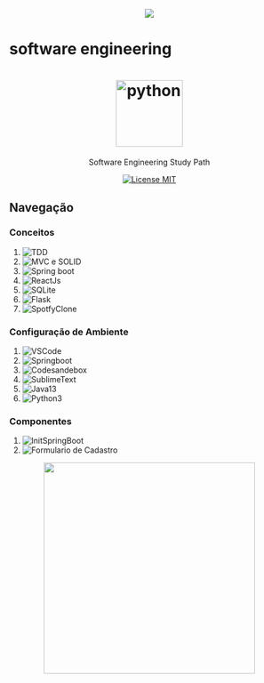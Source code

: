 <p align="center">
  <a href="https://github.com/spacexjedi/software_eng101" target="_blank">
    <img src="./img/meugif.gif">
  </a>
</p>

# software engineering

<h1 align="center"><img src="./img/logo.png" alt="python" width="120"></h1>

<p align="center">Software Engineering Study Path </p>

<p align="center">
  <a href="https://opensource.org/licenses/MIT">
    <img src="https://img.shields.io/badge/License-MIT-blue.svg" alt="License MIT">
  </a>
</p>

## Navegação

### Conceitos

1. ![TDD](https://www.coursera.org/learn/tdd-desenvolvimento-de-software-guiado-por-testes/home/welcome)  
2. ![MVC e SOLID](https://www.twitch.tv/danielhe4rt)  
3. ![Spring boot](https://www.youtube.com/channel/FreeCodeCamp)  
4. ![ReactJs](https://www.youtube.com/channel/Rocketseat)  
5. ![SQLite](https://www.twitch.tv/LiveDePython)  
6. ![Flask](https://www.twitch.tv/CodeShow)  
7. ![SpotfyClone](https://github.com/spacexjedi/Spockfy)  

### Configuração de Ambiente  

1. ![VSCode](https://code.visualstudio.com)   
2. ![Springboot]()  
3. ![Codesandebox](https://codesandbox.io/dashboard)  
4. ![SublimeText]()   
5. ![Java13]()   
6. ![Python3]()   


### Componentes

1. ![InitSpringBoot](https://github.com/spacexjedi/Spockfy)
2. ![Formulario de Cadastro](https://github.com/spacexjedi/spockfyform)





<p align="center">
  <a href="https://github.com/spacexjedi/software_eng101" target="_blank">
    <img src="./img/footer.svg" width="380">
  </a>
</p>
